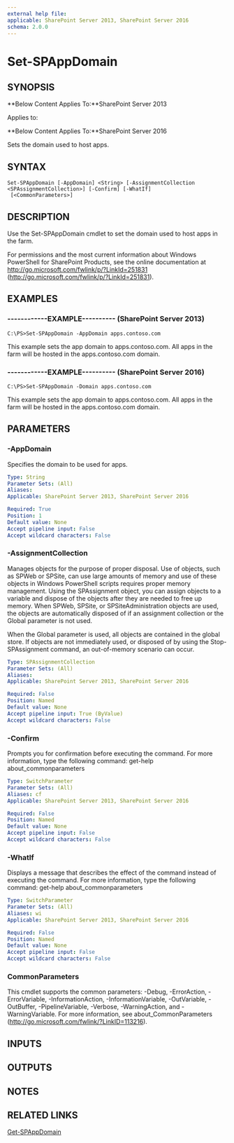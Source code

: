 ```yaml
---
external help file: 
applicable: SharePoint Server 2013, SharePoint Server 2016
schema: 2.0.0
---
```


# Set-SPAppDomain

## SYNOPSIS
**Below Content Applies To:**SharePoint Server 2013

Applies to:

**Below Content Applies To:**SharePoint Server 2016

Sets the domain used to host apps.



## SYNTAX

```
Set-SPAppDomain [-AppDomain] <String> [-AssignmentCollection <SPAssignmentCollection>] [-Confirm] [-WhatIf]
 [<CommonParameters>]
```

## DESCRIPTION
Use the Set-SPAppDomain cmdlet to set the domain used to host apps in the farm.

For permissions and the most current information about Windows PowerShell for SharePoint Products, see the online documentation at http://go.microsoft.com/fwlink/p/?LinkId=251831 (http://go.microsoft.com/fwlink/p/?LinkId=251831).

## EXAMPLES

### ------------EXAMPLE---------- (SharePoint Server 2013)
```
C:\PS>Set-SPAppDomain -AppDomain apps.contoso.com
```

This example sets the app domain to apps.contoso.com.
All apps in the farm will be hosted in the apps.contoso.com domain.

### ------------EXAMPLE---------- (SharePoint Server 2016)
```
C:\PS>Set-SPAppDomain -Domain apps.contoso.com
```

This example sets the app domain to apps.contoso.com.
All apps in the farm will be hosted in the apps.contoso.com domain.

## PARAMETERS

### -AppDomain
Specifies the domain to be used for apps.

```yaml
Type: String
Parameter Sets: (All)
Aliases: 
Applicable: SharePoint Server 2013, SharePoint Server 2016

Required: True
Position: 1
Default value: None
Accept pipeline input: False
Accept wildcard characters: False
```

### -AssignmentCollection
Manages objects for the purpose of proper disposal.
Use of objects, such as SPWeb or SPSite, can use large amounts of memory and use of these objects in Windows PowerShell scripts requires proper memory management.
Using the SPAssignment object, you can assign objects to a variable and dispose of the objects after they are needed to free up memory.
When SPWeb, SPSite, or SPSiteAdministration objects are used, the objects are automatically disposed of if an assignment collection or the Global parameter is not used.

When the Global parameter is used, all objects are contained in the global store.
If objects are not immediately used, or disposed of by using the Stop-SPAssignment command, an out-of-memory scenario can occur.

```yaml
Type: SPAssignmentCollection
Parameter Sets: (All)
Aliases: 
Applicable: SharePoint Server 2013, SharePoint Server 2016

Required: False
Position: Named
Default value: None
Accept pipeline input: True (ByValue)
Accept wildcard characters: False
```

### -Confirm
Prompts you for confirmation before executing the command.
For more information, type the following command: get-help about_commonparameters

```yaml
Type: SwitchParameter
Parameter Sets: (All)
Aliases: cf
Applicable: SharePoint Server 2013, SharePoint Server 2016

Required: False
Position: Named
Default value: None
Accept pipeline input: False
Accept wildcard characters: False
```

### -WhatIf
Displays a message that describes the effect of the command instead of executing the command.
For more information, type the following command: get-help about_commonparameters

```yaml
Type: SwitchParameter
Parameter Sets: (All)
Aliases: wi
Applicable: SharePoint Server 2013, SharePoint Server 2016

Required: False
Position: Named
Default value: None
Accept pipeline input: False
Accept wildcard characters: False
```

### CommonParameters
This cmdlet supports the common parameters: -Debug, -ErrorAction, -ErrorVariable, -InformationAction, -InformationVariable, -OutVariable, -OutBuffer, -PipelineVariable, -Verbose, -WarningAction, and -WarningVariable. For more information, see about_CommonParameters (http://go.microsoft.com/fwlink/?LinkID=113216).

## INPUTS

## OUTPUTS

## NOTES

## RELATED LINKS

[Get-SPAppDomain]()

